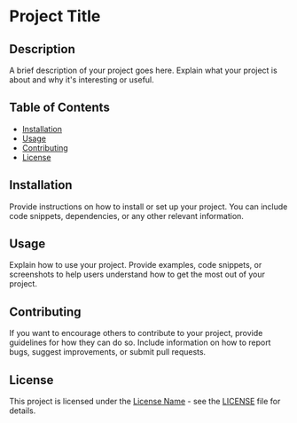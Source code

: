 # Project Title

## Description

A brief description of your project goes here. Explain what your project is about and why it's interesting or useful.

## Table of Contents

- [Installation](#installation)
- [Usage](#usage)
- [Contributing](#contributing)
- [License](#license)

## Installation

Provide instructions on how to install or set up your project. You can include code snippets, dependencies, or any other relevant information.

## Usage

Explain how to use your project. Provide examples, code snippets, or screenshots to help users understand how to get the most out of your project.

## Contributing

If you want to encourage others to contribute to your project, provide guidelines for how they can do so. Include information on how to report bugs, suggest improvements, or submit pull requests.

## License

This project is licensed under the [License Name](LICENSE) - see the [LICENSE](LICENSE) file for details.

